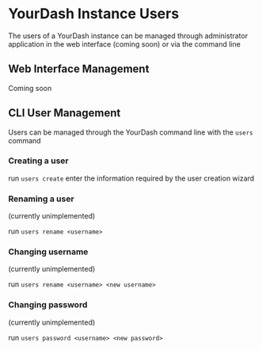 # YourDash Instance Users

The users of a YourDash instance can be managed through administrator application in the web interface (coming soon) or via the command line

## Web Interface Management
Coming soon

## CLI User Management
Users can be managed through the YourDash command line with the `users` command

### Creating a user
run `users create` enter the information required by the user creation wizard

### Renaming a user
(currently unimplemented)

run `users rename <username>`

### Changing username
(currently unimplemented)

run `users rename <username> <new username>`

### Changing password
(currently unimplemented)

run `users password <username> <new password>`